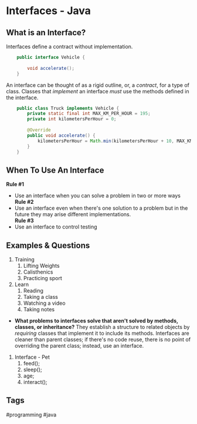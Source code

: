 # Interfaces - Java 
## What is an Interface?
Interfaces define a contract without implementation.  
```java
	public interface Vehicle {
	
		void accelerate();
	}
```
An interface can be thought of as a rigid outline, or, a *contract*, for a type of class. Classes that *implement* an interface *must* use the methods defined in the interface.  
```java
	public class Truck implements Vehicle {
		private static final int MAX_KM_PER_HOUR = 195;
		private int kilometersPerHour = 0;
		
		@Override
		public void accelerate() {
			kilometersPerHour = Math.min(kilometersPerHour + 10, MAX_KM_PER_HOUR);
		}
	}
```
## When To Use An Interface
**Rule #1**  
* Use an interface when you can solve a problem in two or more ways  
**Rule #2**  
* Use an interface even when there's one solution to a problem but in the future they may arise different implementations.  
**Rule #3**  
* Use an interface to control testing

## Examples & Questions
1. Training
	1. Lifting Weights
	2. Calisthenics
	3. Practicing sport
2. Learn
	1. Reading
	2. Taking a class
	3. Watching a video
	4. Taking notes

* **What problems to interfaces solve that aren't solved by methods, classes, or inheritance?** They establish a structure to related objects by *requiring* classes that implement it to include its methods. Interfaces are cleaner than parent classes; if there's no code reuse, there is no point of overriding the parent class; instead, use an interface.

1. Interface - Pet
	1. feed();
	2. sleep();
	3. age;
	4. interact();

## Tags
#programming #java
